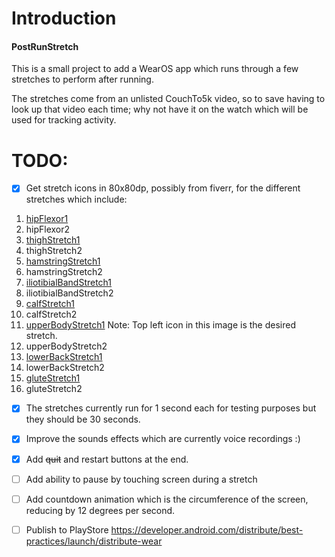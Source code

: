 # Introduction

#### PostRunStretch

This is a small project to add a WearOS app which runs through a few stretches to perform after running.

The stretches come from an unlisted CouchTo5k video, so to save having to look up that video each time; why not have it on the watch which will be used for tracking activity.

# TODO:

- [x] Get stretch icons in 80x80dp, possibly from fiverr, for the different stretches which include:
1. [hipFlexor1](https://thumbs.dreamstime.com/b/man-doing-half-kneeling-hip-flexor-stretch-exercise-man-doing-half-kneeling-hip-flexor-stretch-exercise-flat-vector-illustration-220734795.jpg)
1. hipFlexor2
1. [thighStretch1](https://thumbs.dreamstime.com/z/standing-quadriceps-stretch-sport-exersice-silhouettes-woman-doing-exercise-workout-training-vector-illustration-standing-136707526.jpg)
1. thighStretch2
1. [hamstringStretch1](https://thumbs.dreamstime.com/b/basic-rgb-220571865.jpg)
1. hamstringStretch2
1. [iliotibialBandStretch1](https://i.ytimg.com/vi/GodaVDAhOYQ/maxresdefault.jpg)
1. iliotibialBandStretch2
1. [calfStretch1](https://media.istockphoto.com/vectors/-vector-id1147247749?k=20&m=1147247749&s=612x612&w=0&h=hpa5pn8rVQ1OmYfs0y-Ber_niiNQl351YFM8QPB4fZw=)
1. calfStretch2
1. [upperBodyStretch1](https://media.istockphoto.com/vectors/back-stretching-woman-doing-exercise-for-back-pain-vector-id1151521577?k=20&m=1151521577&s=612x612&w=0&h=MSeK3loPiIs_2SOqz-Fg_TDOKtMPL4--uuyPMSH79RA=) Note: Top left icon in this image is the desired stretch.
1. upperBodyStretch2
1. [lowerBackStretch1](https://previews.123rf.com/images/comotomo/comotomo1901/comotomo190100512/126198327-knee-to-chest-lower-back-stretch-sport-exersice-silhouettes-of-woman-doing-exercise-workout-training.jpg)
1. lowerBackStretch2
1. [gluteStretch1](https://c8.alamy.com/comp/JK15TY/runner-stretching-gluteus-maximus-muscles-knee-to-chest-buttocks-stretch-JK15TY.jpg)
1. gluteStretch2

- [x] The stretches currently run for 1 second each for testing purposes but they should be 30 seconds.
  
- [x] Improve the sounds effects which are currently voice recordings :)

- [x] Add ~~quit~~ and restart buttons at the end.

- [ ] Add ability to pause by touching screen during a stretch

- [ ] Add countdown animation which is the circumference of the screen, reducing by 12 degrees per second.

- [ ] Publish to PlayStore https://developer.android.com/distribute/best-practices/launch/distribute-wear


